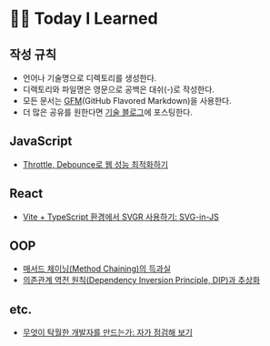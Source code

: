 # 🧗‍♀️ Today I Learned 
## 작성 규칙 
- 언어나 기술명으로 디렉토리를 생성한다.
- 디렉토리와 파일명은 영문으로 공백은 대쉬(-)로 작성한다. 
- 모든 문서는 [GFM](https://docs.github.com/ko/get-started/writing-on-github/getting-started-with-writing-and-formatting-on-github/basic-writing-and-formatting-syntax)(GitHub Flavored Markdown)을 사용한다.
- 더 많은 공유를 원한다면 [기술 블로그]()에 포스팅한다. 

## JavaScript
- [Throttle, Debounce로 웹 성능 최적화하기](https://github.com/emayom/TILs/blob/main/javascript/optimizing-web-performance-with-throttle-and-debounce.md)

## React 
- [Vite + TypeScript 환경에서 SVGR 사용하기: SVG-in-JS
](https://github.com/emayom/TILs/blob/main/react/import-svg-with-vite.md)

## OOP
- [매서드 체이닝(Method Chaining)의 득과실](https://github.com/emayom/TILs/blob/main/OOP/method-chaining.md)
- [의존관계 역전 원칙(Dependency Inversion Principle, DIP)과 추상화](https://github.com/emayom/TILs/blob/main/OOP/SOLID/dependency-inversion-principle.md)

## etc.
- [무엇이 탁월한 개발자를 만드는가: 자가 점검해 보기](https://github.com/emayom/TILs/blob/main/etc./what-makes-a-great-software-enginner.md)